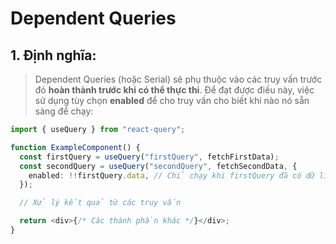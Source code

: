 # Dependent Queries

## 1. Định nghĩa:

> Dependent Queries (hoặc Serial) sẽ phụ thuộc vào các truy vấn trước đó **hoàn thành trước khi có thể thực thi**. Để đạt được điều này, việc sử dụng tùy chọn **enabled** để cho truy vấn cho biết khi nào nó sẵn sàng để chạy:

```typescript
import { useQuery } from "react-query";

function ExampleComponent() {
  const firstQuery = useQuery("firstQuery", fetchFirstData);
  const secondQuery = useQuery("secondQuery", fetchSecondData, {
    enabled: !!firstQuery.data, // Chỉ chạy khi firstQuery đã có dữ liệu
  });

  // Xử lý kết quả từ các truy vấn

  return <div>{/* Các thành phần khác */}</div>;
}
```
